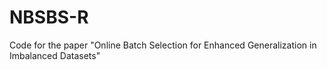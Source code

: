 # NBSBS-R

Code for the paper "Online Batch Selection for Enhanced Generalization in Imbalanced Datasets"
